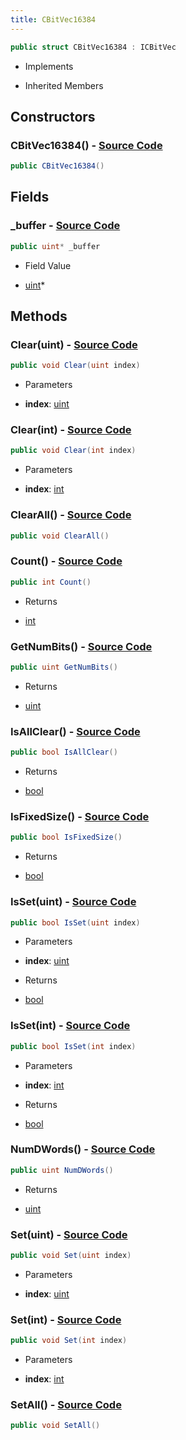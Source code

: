 ```yaml
---
title: CBitVec16384
---
```


```csharp
public struct CBitVec16384 : ICBitVec
```

- Implements

- Inherited Members

## Constructors

### **CBitVec16384()** - [Source Code](https://github.com/swiftly-solution/swiftlys2/blob/main/managed/src/SwiftlyS2.Shared/Natives/Structs/CBitVec.cs#L193)

```csharp
public CBitVec16384()
```

## Fields

### **_buffer** - [Source Code](https://github.com/swiftly-solution/swiftlys2/blob/main/managed/src/SwiftlyS2.Shared/Natives/Structs/CBitVec.cs#L191)

```csharp
public uint* _buffer
```

- Field Value

- [uint](https://learn.microsoft.com/dotnet/api/system.uint32)*

## Methods

### **Clear(uint)** - [Source Code](https://github.com/swiftly-solution/swiftlys2/blob/main/managed/src/SwiftlyS2.Shared/Natives/Structs/CBitVec.cs#L234)

```csharp
public void Clear(uint index)
```

- Parameters

- **index**: [uint](https://learn.microsoft.com/dotnet/api/system.uint32)

### **Clear(int)** - [Source Code](https://github.com/swiftly-solution/swiftlys2/blob/main/managed/src/SwiftlyS2.Shared/Natives/Structs/CBitVec.cs#L242)

```csharp
public void Clear(int index)
```

- Parameters

- **index**: [int](https://learn.microsoft.com/dotnet/api/system.int32)

### **ClearAll()** - [Source Code](https://github.com/swiftly-solution/swiftlys2/blob/main/managed/src/SwiftlyS2.Shared/Natives/Structs/CBitVec.cs#L202)

```csharp
public void ClearAll()
```

### **Count()** - [Source Code](https://github.com/swiftly-solution/swiftlys2/blob/main/managed/src/SwiftlyS2.Shared/Natives/Structs/CBitVec.cs#L266)

```csharp
public int Count()
```

- Returns

- [int](https://learn.microsoft.com/dotnet/api/system.int32)

### **GetNumBits()** - [Source Code](https://github.com/swiftly-solution/swiftlys2/blob/main/managed/src/SwiftlyS2.Shared/Natives/Structs/CBitVec.cs#L200)

```csharp
public uint GetNumBits()
```

- Returns

- [uint](https://learn.microsoft.com/dotnet/api/system.uint32)

### **IsAllClear()** - [Source Code](https://github.com/swiftly-solution/swiftlys2/blob/main/managed/src/SwiftlyS2.Shared/Natives/Structs/CBitVec.cs#L274)

```csharp
public bool IsAllClear()
```

- Returns

- [bool](https://learn.microsoft.com/dotnet/api/system.boolean)

### **IsFixedSize()** - [Source Code](https://github.com/swiftly-solution/swiftlys2/blob/main/managed/src/SwiftlyS2.Shared/Natives/Structs/CBitVec.cs#L198)

```csharp
public bool IsFixedSize()
```

- Returns

- [bool](https://learn.microsoft.com/dotnet/api/system.boolean)

### **IsSet(uint)** - [Source Code](https://github.com/swiftly-solution/swiftlys2/blob/main/managed/src/SwiftlyS2.Shared/Natives/Structs/CBitVec.cs#L250)

```csharp
public bool IsSet(uint index)
```

- Parameters

- **index**: [uint](https://learn.microsoft.com/dotnet/api/system.uint32)

- Returns

- [bool](https://learn.microsoft.com/dotnet/api/system.boolean)

### **IsSet(int)** - [Source Code](https://github.com/swiftly-solution/swiftlys2/blob/main/managed/src/SwiftlyS2.Shared/Natives/Structs/CBitVec.cs#L258)

```csharp
public bool IsSet(int index)
```

- Parameters

- **index**: [int](https://learn.microsoft.com/dotnet/api/system.int32)

- Returns

- [bool](https://learn.microsoft.com/dotnet/api/system.boolean)

### **NumDWords()** - [Source Code](https://github.com/swiftly-solution/swiftlys2/blob/main/managed/src/SwiftlyS2.Shared/Natives/Structs/CBitVec.cs#L199)

```csharp
public uint NumDWords()
```

- Returns

- [uint](https://learn.microsoft.com/dotnet/api/system.uint32)

### **Set(uint)** - [Source Code](https://github.com/swiftly-solution/swiftlys2/blob/main/managed/src/SwiftlyS2.Shared/Natives/Structs/CBitVec.cs#L218)

```csharp
public void Set(uint index)
```

- Parameters

- **index**: [uint](https://learn.microsoft.com/dotnet/api/system.uint32)

### **Set(int)** - [Source Code](https://github.com/swiftly-solution/swiftlys2/blob/main/managed/src/SwiftlyS2.Shared/Natives/Structs/CBitVec.cs#L226)

```csharp
public void Set(int index)
```

- Parameters

- **index**: [int](https://learn.microsoft.com/dotnet/api/system.int32)

### **SetAll()** - [Source Code](https://github.com/swiftly-solution/swiftlys2/blob/main/managed/src/SwiftlyS2.Shared/Natives/Structs/CBitVec.cs#L210)

```csharp
public void SetAll()
```

